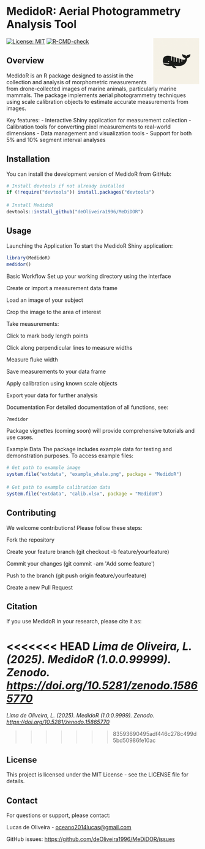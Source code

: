 
# MedidoR: Aerial Photogrammetry Analysis Tool

<img src="man/figures/logo.png" align="right" width="120"/>

[![License: MIT](https://img.shields.io/badge/License-MIT-yellow.svg)](https://opensource.org/licenses/MIT) [![R-CMD-check](https://github.com/deOliveira1996/MedidoR/actions/workflows/R-CMD-check.yaml/badge.svg)](https://github.com/deOliveira1996/MedidoR/actions/workflows/R-CMD-check.yaml)

## Overview

MedidoR is an R package designed to assist in the collection and analysis of morphometric measurements from drone-collected images of marine animals, particularly marine mammals. The package implements aerial photogrammetry techniques using scale calibration objects to estimate accurate measurements from images.

Key features: - Interactive Shiny application for measurement collection - Calibration tools for converting pixel measurements to real-world dimensions - Data management and visualization tools - Support for both 5% and 10% segment interval analyses

## Installation

You can install the development version of MedidoR from GitHub:

``` r
# Install devtools if not already installed
if (!require("devtools")) install.packages("devtools")

# Install MedidoR
devtools::install_github("deOliveira1996/MeDiDOR")
```

## Usage

Launching the Application To start the MedidoR Shiny application:

``` r
library(MedidoR)
medidor()
```

Basic Workflow Set up your working directory using the interface

Create or import a measurement data frame

Load an image of your subject

Crop the image to the area of interest

Take measurements:

Click to mark body length points

Click along perpendicular lines to measure widths

Measure fluke width

Save measurements to your data frame

Apply calibration using known scale objects

Export your data for further analysis

Documentation For detailed documentation of all functions, see:

``` r
?medidor
```

Package vignettes (coming soon) will provide comprehensive tutorials and use cases.

Example Data The package includes example data for testing and demonstration purposes. To access example files:

``` r
# Get path to example image
system.file("extdata", "example_whale.png", package = "MedidoR")

# Get path to example calibration data
system.file("extdata", "calib.xlsx", package = "MedidoR")
```

## Contributing

We welcome contributions! Please follow these steps:

Fork the repository

Create your feature branch (git checkout -b feature/yourfeature)

Commit your changes (git commit -am 'Add some feature')

Push to the branch (git push origin feature/yourfeature)

Create a new Pull Request

## Citation

If you use MedidoR in your research, please cite it as:

<<<<<<< HEAD
*Lima de Oliveira, L. (2025). MedidoR (1.0.0.99999). Zenodo. <https://doi.org/10.5281/zenodo.15865770>*
=======
*Lima de Oliveira, L. (2025). MedidoR (1.0.0.9999). Zenodo. <https://doi.org/10.5281/zenodo.15865770>*
>>>>>>> 83593690495adf446c278c499d5bd50986fe10ac

## License

This project is licensed under the MIT License - see the LICENSE file for details.

## Contact

For questions or support, please contact:

Lucas de Oliveira - [oceano2014lucas\@gmail.com](mailto:oceano2014lucas@gmail.com)

GitHub issues: <https://github.com/deOliveira1996/MeDiDOR/issues>
